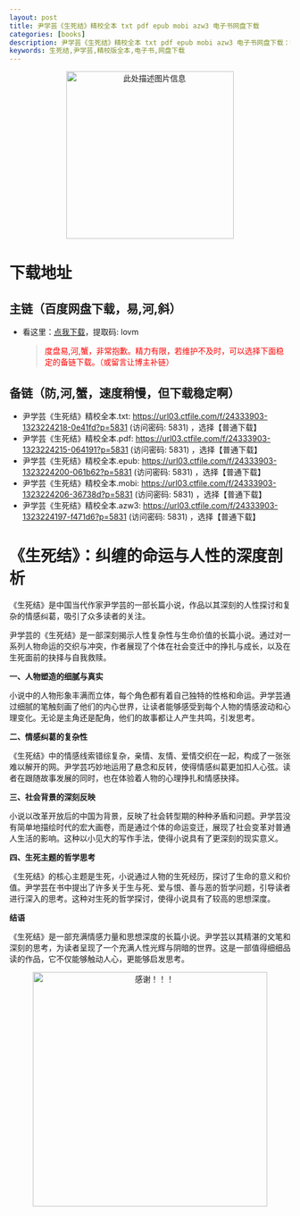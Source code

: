 ```yaml
---
layout: post
title: 尹学芸《生死结》精校全本 txt pdf epub mobi azw3 电子书网盘下载
categories: [books]
description: 尹学芸《生死结》精校全本 txt pdf epub mobi azw3 电子书网盘下载：https://qweree.cn/index.php/489/
keywords: 生死结,尹学芸,精校版全本,电子书,网盘下载
---
```


<div align="center"><img src="http://qweree.cn/wp-content/uploads/2024/07/sheng-si-jie.jpg" alt="此处描述图片信息" width="300px" height="auto"></div>

# 下载地址

## 主链（百度网盘下载，易,河,斜）

- 看这里：[点我下载](https://pan.baidu.com/s/1qZRtufNxueSwGGkzsLIB5A?pwd=lovm)，提取码: lovm

  > <p style="color:red" >度盘易,河,蟹，非常抱歉。精力有限，若维护不及时，可以选择下面稳定的备链下载。（或留言让博主补链）</p>

## 备链（防,河,蟹，速度稍慢，但下载稳定啊）

- 尹学芸《生死结》精校全本.txt: <https://url03.ctfile.com/f/24333903-1323224218-0e41fd?p=5831> (访问密码: 5831) ，选择【普通下载】
- 尹学芸《生死结》精校全本.pdf: <https://url03.ctfile.com/f/24333903-1323224215-064191?p=5831> (访问密码: 5831) ，选择【普通下载】
- 尹学芸《生死结》精校全本.epub: <https://url03.ctfile.com/f/24333903-1323224200-061b62?p=5831> (访问密码: 5831) ，选择【普通下载】
- 尹学芸《生死结》精校全本.mobi: <https://url03.ctfile.com/f/24333903-1323224206-36738d?p=5831> (访问密码: 5831) ，选择【普通下载】
- 尹学芸《生死结》精校全本.azw3: <https://url03.ctfile.com/f/24333903-1323224197-f471d6?p=5831> (访问密码: 5831) ，选择【普通下载】

# 《生死结》：纠缠的命运与人性的深度剖析

《生死结》是中国当代作家尹学芸的一部长篇小说，作品以其深刻的人性探讨和复杂的情感纠葛，吸引了众多读者的关注。

尹学芸的《生死结》是一部深刻揭示人性复杂性与生命价值的长篇小说。通过对一系列人物命运的交织与冲突，作者展现了个体在社会变迁中的挣扎与成长，以及在生死面前的抉择与自我救赎。

**一、人物塑造的细腻与真实**

小说中的人物形象丰满而立体，每个角色都有着自己独特的性格和命运。尹学芸通过细腻的笔触刻画了他们的内心世界，让读者能够感受到每个人物的情感波动和心理变化。无论是主角还是配角，他们的故事都让人产生共鸣，引发思考。

**二、情感纠葛的复杂性**

《生死结》中的情感线索错综复杂，亲情、友情、爱情交织在一起，构成了一张张难以解开的网。尹学芸巧妙地运用了悬念和反转，使得情感纠葛更加扣人心弦。读者在跟随故事发展的同时，也在体验着人物的心理挣扎和情感抉择。

**三、社会背景的深刻反映**

小说以改革开放后的中国为背景，反映了社会转型期的种种矛盾和问题。尹学芸没有简单地描绘时代的宏大画卷，而是通过个体的命运变迁，展现了社会变革对普通人生活的影响。这种以小见大的写作手法，使得小说具有了更深刻的现实意义。

**四、生死主题的哲学思考**

《生死结》的核心主题是生死，小说通过人物的生死经历，探讨了生命的意义和价值。尹学芸在书中提出了许多关于生与死、爱与恨、善与恶的哲学问题，引导读者进行深入的思考。这种对生死的哲学探讨，使得小说具有了较高的思想深度。

**结语**

《生死结》是一部充满情感力量和思想深度的长篇小说。尹学芸以其精湛的文笔和深刻的思考，为读者呈现了一个充满人性光辉与阴暗的世界。这是一部值得细细品读的作品，它不仅能够触动人心，更能够启发思考。

<div align="center"><img src="https://pic.imgdb.cn/item/661246bf68eb935713c7f81c.gif" alt="感谢！！！" width="420px" height="auto"/></div>
